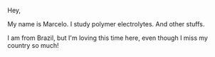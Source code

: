 Hey,

My name is Marcelo. I study polymer electrolytes. And other stuffs.

I am from Brazil, but I'm loving this time here, even though I miss my country so much!
